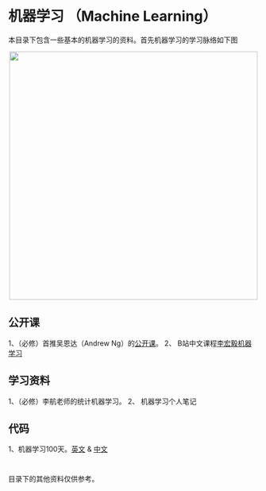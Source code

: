 # 机器学习 （Machine Learning）
本目录下包含一些基本的机器学习的资料。首先机器学习的学习脉络如下图
<div align="center">
  <img src="https://github.com/gyy8426/Computer_Vision_primer/blob/master/Stage_1-%E6%9C%BA%E5%99%A8%E5%AD%A6%E4%B9%A0/%E6%9C%BA%E5%99%A8%E5%AD%A6%E4%B9%A0%E8%84%89%E7%BB%9C.png" width="500px" />
</div>

## 公开课
1、（必修）首推吴恩达（Andrew Ng）的[公开课](https://www.coursera.org/learn/machine-learning)。
2、 B站中文课程[李宏毅机器学习](https://www.bilibili.com/video/av10590361?from=search&seid=2567563418955556168)

## 学习资料
1、（必修）李航老师的统计机器学习。
2、 机器学习个人笔记

## 代码
1、机器学习100天。[英文](https://github.com/Avik-Jain/100-Days-Of-ML-Code) & [中文](https://github.com/MLEveryday/100-Days-Of-ML-Code)

#
目录下的其他资料仅供参考。
